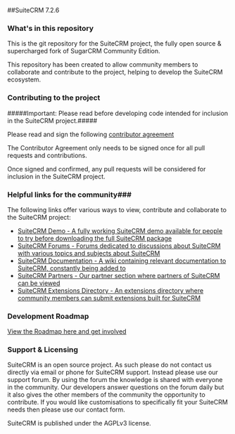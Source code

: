 ##SuiteCRM 7.2.6

### What's in this repository ###

This is the git repository for the SuiteCRM project, the fully open source & supercharged fork of SugarCRM Community Edition.

This repository has been created to allow community members to collaborate and contribute to the project, helping to develop the SuiteCRM ecosystem.

### Contributing to the project ###

#####Important: Please read before developing code intended for inclusion in the SuiteCRM project.#####

Please read and sign the following [contributor agreement][cont_agrmt]

[cont_agrmt]: https://www.clahub.com/agreements/salesagility/SuiteCRM

The Contributor Agreement only needs to be signed once for all pull requests and contributions. 

Once signed and confirmed, any pull requests will be considered for inclusion in the SuiteCRM project.

### Helpful links for the community###

The following links offer various ways to view, contribute and collaborate to the SuiteCRM project:


+ [SuiteCRM Demo - A fully working SuiteCRM demo available for people to try before downloading the full SuiteCRM package][suitecrm_demo]
+ [SuiteCRM Forums - Forums dedicated to discussions about SuiteCRM with various topics and subjects about SuiteCRM][suitecrm_forums]
+ [SuiteCRM Documentation - A wiki containing relevant documentation to SuiteCRM, constantly being added to][suitecrm_docs]
+ [SuiteCRM Partners - Our partner section where partners of SuiteCRM can be viewed][suitecrm_partners]
+ [SuiteCRM Extensions Directory - An extensions directory where community members can submit extensions built for SuiteCRM][suitecrm_ext]

[suitecrm_demo]: http://suitecrm.com/index.php?option=com_users&view=registration&Itemid=1235
[suitecrm_forums]: http://suitecrm.com/index.php?option=com_kunena&view=category&Itemid=1137&layout=list
[suitecrm_docs]: http://suitecrm.com/index.php?option=com_wrapper&view=wrapper&Itemid=1383
[suitecrm_partners]: http://suitecrm.com/index.php?option=com_content&view=article&id=170&Itemid=1172
[suitecrm_ext]: http://suitecrm.com/index.php?option=com_mtree&view=listcats&cat_id=76&Itemid=1225

### Development Roadmap ###

[ View the Roadmap here and get involved][suitecrm_roadmap]

[suitecrm_roadmap]: http://suitecrm.com/index.php?option=com_devroadmap&view=devroadmap&id=&Itemid=1389

### Support & Licensing ###

SuiteCRM is an open source project. As such please do not contact us directly via email or phone for SuiteCRM support. Instead please use our support forum. By using the forum the knowledge is shared with everyone in the community. Our developers answer questions on the forum daily but it also gives the other members of the community the opportunity to contribute. If you would like customisations to specifically fit your SuiteCRM  needs then please use our contact form.

SuiteCRM is published under the AGPLv3 license.

